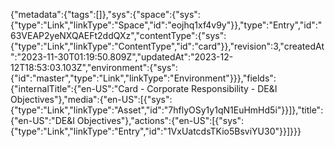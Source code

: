 {"metadata":{"tags":[]},"sys":{"space":{"sys":{"type":"Link","linkType":"Space","id":"eojhq1xf4v9y"}},"type":"Entry","id":"63VEAP2yeNXQAEFt2ddQXz","contentType":{"sys":{"type":"Link","linkType":"ContentType","id":"card"}},"revision":3,"createdAt":"2023-11-30T01:19:50.809Z","updatedAt":"2023-12-12T18:53:03.103Z","environment":{"sys":{"id":"master","type":"Link","linkType":"Environment"}}},"fields":{"internalTitle":{"en-US":"Card - Corporate Responsibility -  DE&I Objectives"},"media":{"en-US":[{"sys":{"type":"Link","linkType":"Asset","id":"7hflyOSy1y1qN1EuHmHd5i"}}]},"title":{"en-US":"DE&I Objectives"},"actions":{"en-US":[{"sys":{"type":"Link","linkType":"Entry","id":"1VxUatcdsTKio5BsviYU30"}}]}}}